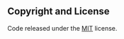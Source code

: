 ## Copyright and License
Code released under the [MIT](https://github.com/BlackrockDigital/startbootstrap-resume/blob/gh-pages/LICENSE) license.
